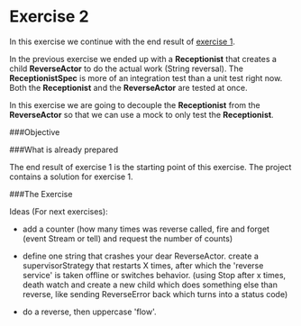 Exercise 2
==========

In this exercise we continue with the end result of [exercise 1](http://github/RayRoestenburg/scala-io-exercise-1).

In the previous exercise we ended up with a **Receptionist** that creates a child **ReverseActor** to do the actual work (String reversal). The **ReceptionistSpec** is more of an integration test than a unit test right now. Both the **Receptionist** and the **ReverseActor** are tested at once.

In this exercise we are going to decouple the **Receptionist** from the **ReverseActor** so that we can use a mock to only test the **Receptionist**.

###Objective

###What is already prepared

The end result of exercise 1 is the starting point of this exercise. The project contains a solution for exercise 1. 

###The Exercise



Ideas (For next exercises):
  - add a counter (how many times was reverse called, fire and forget (event Stream or tell) and request the number of counts)

  - define one string that crashes your dear ReverseActor. create a supervisorStrategy that restarts X times, after which the
    'reverse service' is taken offline or switches behavior. (using Stop after x times, death watch and create a new child which
    does something else than reverse, like sending ReverseError back which turns into a status code)

  - do a reverse, then uppercase 'flow'.
